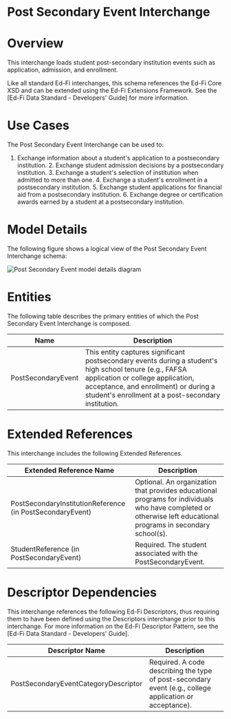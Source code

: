 # Post Secondary Event Interchange

# Overview

This interchange loads student post-secondary institution events such as application, admission, and enrollment.



Like all standard Ed-Fi interchanges, this schema references the Ed-Fi Core XSD and can be extended using the Ed-Fi Extensions Framework. See the [Ed-Fi Data Standard - Developers' Guide] for more information.


# Use Cases

The Post Secondary Event Interchange can be used to:  

1. Exchange information about a student's application to a postsecondary institution.
    2. Exchange student admission decisions by a postsecondary institution.
    3. Exchange a student's selection of institution when admitted to more than one.
    4. Exchange a student's enrollment in a postsecondary institution.
    5. Exchange student applications for financial aid from a postsecondary institution.
    6. Exchange degree or certification awards earned by a student at a postsecondary institution.


# Model Details

The following figure shows a logical view of the Post Secondary Event Interchange schema:  

![Post Secondary Event model details diagram](img/InterchangePostSecondaryEvent-interchange-brief.png)


# Entities

The following table describes the primary entities of which the Post Secondary Event Interchange is composed.  

| Name | Description |
|----------|-----------------|
| PostSecondaryEvent | This entity captures significant postsecondary events during a student's high school tenure (e.g., FAFSA application or college application, acceptance, and enrollment) or during a student's enrollment at a post-secondary institution. |



# Extended References


This interchange includes the following Extended References.  

| Extended Reference Name | Description |
|-----------------------------|-----------------|
| PostSecondaryInstitutionReference (in PostSecondaryEvent) | Optional.  An organization that provides educational programs for individuals who have completed or otherwise left educational programs in secondary school(s). |
| StudentReference (in PostSecondaryEvent) | Required.  The student associated with the PostSecondaryEvent. |



# Descriptor Dependencies

This interchange references the following Ed-Fi Descriptors, thus requiring them to have been defined using the Descriptors interchange prior to this interchange. For more information on the Ed-Fi Descriptor Pattern, see the [Ed-Fi Data Standard - Developers' Guide].  

| Descriptor Name | Description |
|---------------------|-----------------|
| PostSecondaryEventCategoryDescriptor | Required.  A code describing the type of post-secondary event (e.g., college application or acceptance). |


